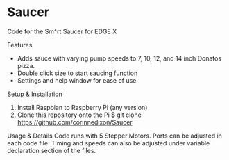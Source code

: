# Saucer
Code for the Sm^rt Saucer for EDGE X

Features
- Adds sauce with varying pump speeds to 7, 10, 12, and 14 inch Donatos pizza.
- Double click size to start saucing function
- Settings and help window for ease of use

Setup & Installation
1. Install Raspbian to Raspberry Pi (any version)
2. Clone this repository onto the Pi $ git clone https://github.com/corinnedixon/Saucer

Usage & Details
Code runs with 5 Stepper Motors. Ports can be adjusted in each code file. Timing and speeds can also be adjusted under variable declaration section of the files.
